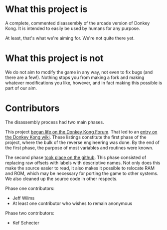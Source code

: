 # What this project is
A complete, commented disassembly of the arcade version of Donkey Kong. It is intended to easily be used by humans for any purpose.

At least, that's what we're aiming for. We're not quite there yet.


# What this project is not
We do not aim to modify the game in any way, not even to fix bugs (and there are a few!). Nothing stops you from making a fork and making whatever modifications you like, however, and in fact making this possible is part of our aim.


# Contributors
The disassembly process had two main phases.

This project [began life on the Donkey Kong Forum](http://donkeykongforum.com/index.php?topic=383.0). That led to an [entry on the Donkey Kong wiki](http://wiki.donkeykonggenius.com/Donkey_Kong_Code). These listings constitute the first phase of the project, where the bulk of the reverse engineering was done. By the end of the first phase, the purpose of most variables and routines were known.

The second phase [took place on the github](http://www.github.com/furrykef/dkdasm). This phase consisted of replacing raw offsets with labels with descriptive names. Not only does this make the source easier to read, it also makes it possible to relocate RAM and ROM, which may be necessary for porting the game to other systems. We also cleaned up the source code in other respects.

Phase one contributors:
* Jeff Wilms
* At least one contributor who wishes to remain anonymous

Phase two contributors:
* Kef Schecter

